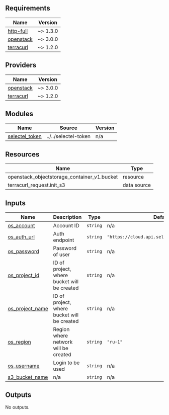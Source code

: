 <!-- BEGIN_TF_DOCS -->
## Requirements

| Name | Version |
|------|---------|
| <a name="requirement_http-full"></a> [http-full](#requirement\_http-full) | ~> 1.3.0 |
| <a name="requirement_openstack"></a> [openstack](#requirement\_openstack) | ~> 3.0.0 |
| <a name="requirement_terracurl"></a> [terracurl](#requirement\_terracurl) | ~> 1.2.0 |

## Providers

| Name | Version |
|------|---------|
| <a name="provider_openstack"></a> [openstack](#provider\_openstack) | ~> 3.0.0 |
| <a name="provider_terracurl"></a> [terracurl](#provider\_terracurl) | ~> 1.2.0 |

## Modules

| Name | Source | Version |
|------|--------|---------|
| <a name="module_selectel_token"></a> [selectel\_token](#module\_selectel\_token) | ../../selectel-token | n/a |

## Resources

| Name | Type |
|------|------|
| openstack_objectstorage_container_v1.bucket | resource |
| terracurl_request.init_s3 | data source |

## Inputs

| Name | Description | Type | Default | Required |
|------|-------------|------|---------|:--------:|
| <a name="input_os_account"></a> [os\_account](#input\_os\_account) | Account ID | `string` | n/a | yes |
| <a name="input_os_auth_url"></a> [os\_auth\_url](#input\_os\_auth\_url) | Auth endpoint | `string` | `"https://cloud.api.selcloud.ru/identity/v3"` | no |
| <a name="input_os_password"></a> [os\_password](#input\_os\_password) | Password of user | `string` | n/a | yes |
| <a name="input_os_project_id"></a> [os\_project\_id](#input\_os\_project\_id) | ID of project, where bucket will be created | `string` | n/a | yes |
| <a name="input_os_project_name"></a> [os\_project\_name](#input\_os\_project\_name) | ID of project, where bucket will be created | `string` | n/a | yes |
| <a name="input_os_region"></a> [os\_region](#input\_os\_region) | Region where network will be created | `string` | `"ru-1"` | no |
| <a name="input_os_username"></a> [os\_username](#input\_os\_username) | Login to be used | `string` | n/a | yes |
| <a name="input_s3_bucket_name"></a> [s3\_bucket\_name](#input\_s3\_bucket\_name) | n/a | `string` | n/a | yes |

## Outputs

No outputs.
<!-- END_TF_DOCS -->